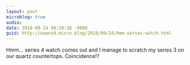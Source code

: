 ```yaml
---
layout: post
microblog: true
audio: 
date: 2018-09-24 08:20:18 -0800
guid: http://owensd.micro.blog/2018/09/24/hmm-series-watch.html
---
```

Hmm... series 4 watch comes out and I manage to scratch my series 3 on our quartz countertops. Coincidence!?
